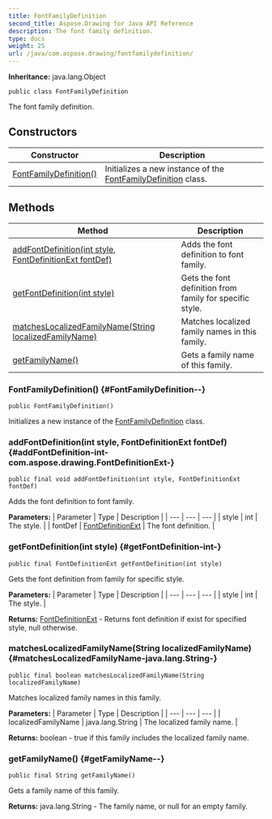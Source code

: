 ```yaml
---
title: FontFamilyDefinition
second_title: Aspose.Drawing for Java API Reference
description: The font family definition.
type: docs
weight: 25
url: /java/com.aspose.drawing/fontfamilydefinition/
---
```

**Inheritance:**
java.lang.Object
```
public class FontFamilyDefinition
```

The font family definition.
## Constructors

| Constructor | Description |
| --- | --- |
| [FontFamilyDefinition()](#FontFamilyDefinition--) | Initializes a new instance of the [FontFamilyDefinition](../../com.aspose.drawing/fontfamilydefinition) class. |
## Methods

| Method | Description |
| --- | --- |
| [addFontDefinition(int style, FontDefinitionExt fontDef)](#addFontDefinition-int-com.aspose.drawing.FontDefinitionExt-) | Adds the font definition to font family. |
| [getFontDefinition(int style)](#getFontDefinition-int-) | Gets the font definition from family for specific style. |
| [matchesLocalizedFamilyName(String localizedFamilyName)](#matchesLocalizedFamilyName-java.lang.String-) | Matches localized family names in this family. |
| [getFamilyName()](#getFamilyName--) | Gets a family name of this family. |
### FontFamilyDefinition() {#FontFamilyDefinition--}
```
public FontFamilyDefinition()
```


Initializes a new instance of the [FontFamilyDefinition](../../com.aspose.drawing/fontfamilydefinition) class.

### addFontDefinition(int style, FontDefinitionExt fontDef) {#addFontDefinition-int-com.aspose.drawing.FontDefinitionExt-}
```
public final void addFontDefinition(int style, FontDefinitionExt fontDef)
```


Adds the font definition to font family.

**Parameters:**
| Parameter | Type | Description |
| --- | --- | --- |
| style | int | The style. |
| fontDef | [FontDefinitionExt](../../com.aspose.drawing/fontdefinitionext) | The font definition. |

### getFontDefinition(int style) {#getFontDefinition-int-}
```
public final FontDefinitionExt getFontDefinition(int style)
```


Gets the font definition from family for specific style.

**Parameters:**
| Parameter | Type | Description |
| --- | --- | --- |
| style | int | The style. |

**Returns:**
[FontDefinitionExt](../../com.aspose.drawing/fontdefinitionext) - Returns font definition if exist for specified style, null otherwise.
### matchesLocalizedFamilyName(String localizedFamilyName) {#matchesLocalizedFamilyName-java.lang.String-}
```
public final boolean matchesLocalizedFamilyName(String localizedFamilyName)
```


Matches localized family names in this family.

**Parameters:**
| Parameter | Type | Description |
| --- | --- | --- |
| localizedFamilyName | java.lang.String | The localized family name. |

**Returns:**
boolean - true if this family includes the localized family name.
### getFamilyName() {#getFamilyName--}
```
public final String getFamilyName()
```


Gets a family name of this family.

**Returns:**
java.lang.String - The family name, or null for an empty family.
